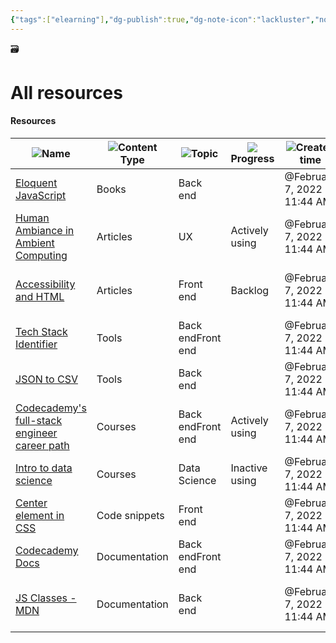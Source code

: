 ```yaml
---
{"tags":["elearning"],"dg-publish":true,"dg-note-icon":"lackluster","noteIcon":"lackluster","permalink":"/04-resources-material-para-zettel/elearning/all-resources/","dgPassFrontmatter":true,"created":"2025-10-16T09:48:34.811+01:00","updated":"2025-10-24T13:20:20.515+01:00"}
---
```



🗃️

# All resources

#### Resources

|![](font_gray%203.svg)Name|![](list_gray%2040.svg)Content Type|![](list_gray%2040.svg)Topic|![](arrow-circle-down_gray%2045.svg)Progress|![](clock_gray%2017.svg)Created time|![](link_gray%2027.svg)Link|![](checkmark-square_gray%2017.svg)Finished|
|---|---|---|---|---|---|---|
|[Eloquent JavaScript](All%20resources/Resources/Eloquent%20JavaScript%206bdc964a8e1f4425af0cbb00d2d732df.html)|Books|Back end||@February 7, 2022 11:44 AM|[https://eloquentjavascript.net](https://eloquentjavascript.net)||
|[Human Ambiance in Ambient Computing](All%20resources/Resources/Human%20Ambiance%20in%20Ambient%20Computing%200389a8270e5f4b16bd1963ef2608e13d.html)|Articles|UX|Actively using|@February 7, 2022 11:44 AM|[https://design.google/library/more-human-ambiance-in-ambient-computing/](https://design.google/library/more-human-ambiance-in-ambient-computing/)||
|[Accessibility and HTML](All%20resources/Resources/Accessibility%20and%20HTML%20d55a53ad530b47c881896f43e555d21c.html)|Articles|Front end|Backlog|@February 7, 2022 11:44 AM|[https://www.codecademy.com/articles/accessibility-and-html](https://www.codecademy.com/articles/accessibility-and-html)||
|[Tech Stack Identifier](All%20resources/Resources/Tech%20Stack%20Identifier%207e5a926adcad498e849c7f5261c267a9.html)|Tools|Back endFront end||@February 7, 2022 11:44 AM|[https://www.wappalyzer.com](https://www.wappalyzer.com)||
|[JSON to CSV](All%20resources/Resources/JSON%20to%20CSV%20b98958ef55f44c24aea0060031a3897d.html)|Tools|Back end||@February 7, 2022 11:44 AM|[https://retool.com/utilities/json-to-csv](https://retool.com/utilities/json-to-csv)||
|[Codecademy's full-stack engineer career path](All%20resources/Resources/Codecademy's%20full-stack%20engineer%20career%20path%20516123182ae1493c81c8b21e83e9e3b5.html)|Courses|Back endFront end|Actively using|@February 7, 2022 11:44 AM|[https://www.codecademy.com/learn/paths/full-stack-engineer-career-path](https://www.codecademy.com/learn/paths/full-stack-engineer-career-path)||
|[Intro to data science](All%20resources/Resources/Intro%20to%20data%20science%20f710c1b52edb4549a488a672f1676ac1.html)|Courses|Data Science|Inactive using|@February 7, 2022 11:44 AM|[https://jsc270.github.io/index.html](https://jsc270.github.io/index.html)||
|[Center element in CSS](All%20resources/Resources/Center%20element%20in%20CSS%205e9aa77a1f884a428e8a562ce03e3194.html)|Code snippets|Front end||@February 7, 2022 11:44 AM|[https://css-tricks.com/centering-css-complete-guide/](https://css-tricks.com/centering-css-complete-guide/)||
|[Codecademy Docs](All%20resources/Resources/Codecademy%20Docs%204971e432a4ea4050b4889fe8ad572363.html)|Documentation|Back endFront end||@February 7, 2022 11:44 AM|[https://www.codecademy.com/resources/docs](https://www.codecademy.com/resources/docs)||
|[JS Classes - MDN](All%20resources/Resources/JS%20Classes%20-%20MDN%2040bc00f2fb464f11bc7bcae1e994f53e.html)|Documentation|Back end||@February 7, 2022 11:44 AM|[https://developer.mozilla.org/en-US/docs/Web/JavaScript/Reference/Classes](https://developer.mozilla.org/en-US/docs/Web/JavaScript/Reference/Classes)||